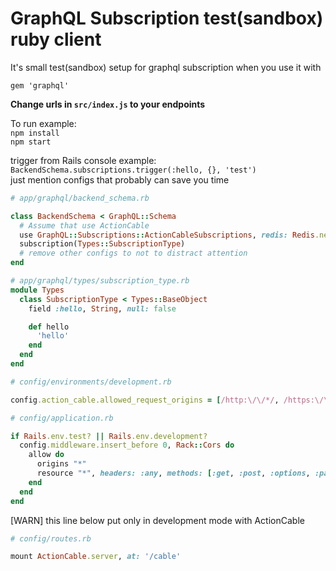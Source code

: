 # GraphQL Subscription test(sandbox) ruby client

It's small test(sandbox) setup for graphql subscription when you use it with  

`gem 'graphql'`  

**Change urls in `src/index.js` to your endpoints**  

To run example:  
`npm install`  
`npm start`

trigger from Rails console example:  
`BackendSchema.subscriptions.trigger(:hello, {}, 'test')`  
just mention configs that probably can save you time

```ruby
# app/graphql/backend_schema.rb

class BackendSchema < GraphQL::Schema
  # Assume that use ActionCable
  use GraphQL::Subscriptions::ActionCableSubscriptions, redis: Redis.new
  subscription(Types::SubscriptionType)
  # remove other configs to not to distract attention
end
```

```ruby
# app/graphql/types/subscription_type.rb
module Types
  class SubscriptionType < Types::BaseObject
    field :hello, String, null: false

    def hello
      'hello'
    end
  end
end
```

```ruby
# config/environments/development.rb

config.action_cable.allowed_request_origins = [/http:\/\/*/, /https:\/\/*/, /file:\/\/*/, 'file://']
```

```ruby
# config/application.rb

if Rails.env.test? || Rails.env.development?
  config.middleware.insert_before 0, Rack::Cors do
    allow do
      origins "*"
      resource "*", headers: :any, methods: [:get, :post, :options, :patch, :put, :delete]
    end
  end
end
```

[WARN] this line below put only in development mode with ActionCable
```ruby
# config/routes.rb

mount ActionCable.server, at: '/cable'
```
